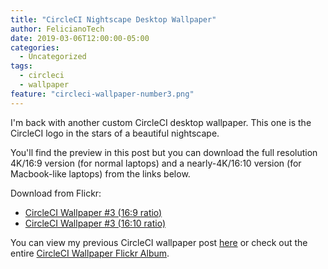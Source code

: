 ```yaml
---
title: "CircleCI Nightscape Desktop Wallpaper"
author: FelicianoTech
date: 2019-03-06T12:00:00-05:00
categories:
  - Uncategorized
tags:
  - circleci
  - wallpaper
feature: "circleci-wallpaper-number3.png"
---
```


I'm back with another custom CircleCI desktop wallpaper.
This one is the CircleCI logo in the stars of a beautiful nightscape.

You'll find the preview in this post but you can download the full resolution 4K/16:9 version (for normal laptops) and a nearly-4K/16:10 version (for Macbook-like laptops) from the links below.

<!--more-->

Download from Flickr:

- [CircleCI Wallpaper #3 (16:9 ratio)][flickr-16by9]
- [CircleCI Wallpaper #3 (16:10 ratio)][flickr-16by10]

You can view my previous CircleCI wallpaper post [here][previous-wallpaper] or check out the entire [CircleCI Wallpaper Flickr Album][flickr-album].



[flickr-16by9]: https://www.flickr.com/photos/felicianotech/40336103753/in/album-72157676786348813/
[flickr-16by10]: https://www.flickr.com/photos/felicianotech/40336103683/in/album-72157676786348813/
[previous-wallpaper]: https://www.feliciano.tech/blog/circleci-valentines-day-desktop-wallpaper/
[flickr-album]: https://www.flickr.com/photos/felicianotech/albums/72157676786348813
